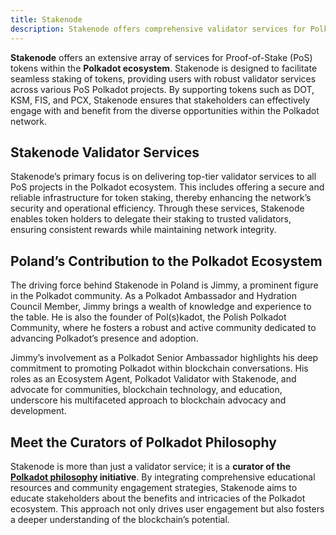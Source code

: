 ```yaml
---
title: Stakenode
description: Stakenode offers comprehensive validator services for Polkadot, enabling secure and efficient staking of PoS tokens like $DOT and $KSM.
---
```


**Stakenode** offers an extensive array of services for Proof-of-Stake (PoS) tokens within the **Polkadot ecosystem**. Stakenode is designed to facilitate seamless staking of tokens, providing users with robust validator services across various PoS Polkadot projects. By supporting tokens such as DOT, KSM, FIS, and PCX, Stakenode ensures that stakeholders can effectively engage with and benefit from the diverse opportunities within the Polkadot network.

## Stakenode Validator Services

Stakenode’s primary focus is on delivering top-tier validator services to all PoS projects in the Polkadot ecosystem. This includes offering a secure and reliable infrastructure for token staking, thereby enhancing the network’s security and operational efficiency. Through these services, Stakenode enables token holders to delegate their staking to trusted validators, ensuring consistent rewards while maintaining network integrity.

## Poland’s Contribution to the Polkadot Ecosystem

The driving force behind Stakenode in Poland is Jimmy, a prominent figure in the Polkadot community. As a Polkadot Ambassador and Hydration Council Member, Jimmy brings a wealth of knowledge and experience to the table. He is also the founder of Pol(s)kadot, the Polish Polkadot Community, where he fosters a robust and active community dedicated to advancing Polkadot’s presence and adoption.

Jimmy’s involvement as a Polkadot Senior Ambassador highlights his deep commitment to promoting Polkadot within blockchain conversations. His roles as an Ecosystem Agent, Polkadot Validator with Stakenode, and advocate for communities, blockchain technology, and education, underscore his multifaceted approach to blockchain advocacy and development.

## Meet the Curators of Polkadot Philosophy

Stakenode is more than just a validator service; it is a **curator of the [Polkadot philosophy](https://dablock.com/ecosystem/polkadot-philosophy/) initiative**. By integrating comprehensive educational resources and community engagement strategies, Stakenode aims to educate stakeholders about the benefits and intricacies of the Polkadot ecosystem. This approach not only drives user engagement but also fosters a deeper understanding of the blockchain’s potential.
